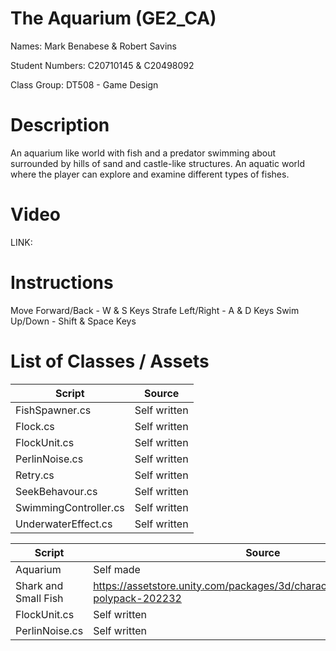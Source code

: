 # The Aquarium (GE2_CA)

Names: Mark Benabese & Robert Savins

Student Numbers: C20710145 & C20498092

Class Group: DT508 - Game Design

# Description

An aquarium like world with fish and a predator swimming about surrounded by hills of sand and castle-like structures.
An aquatic world where the player can explore and examine different types of fishes.

# Video

LINK:

# Instructions

Move Forward/Back - W & S Keys
Strafe Left/Right - A & D Keys
Swim Up/Down - Shift & Space Keys

# List of Classes / Assets

| Script | Source |
| ------------- | ------------- |
| FishSpawner.cs | Self written |
| Flock.cs | Self written |
| FlockUnit.cs | Self written |
| PerlinNoise.cs | Self written |
| Retry.cs | Self written |
| SeekBehavour.cs | Self written |
| SwimmingController.cs | Self written |
| UnderwaterEffect.cs | Self written |

| Script | Source |
| ------------- | ------------- |
| Aquarium | Self made |
| Shark and Small Fish | https://assetstore.unity.com/packages/3d/characters/animals/fish/fish-polypack-202232 |
| FlockUnit.cs | Self written |
| PerlinNoise.cs | Self written |
